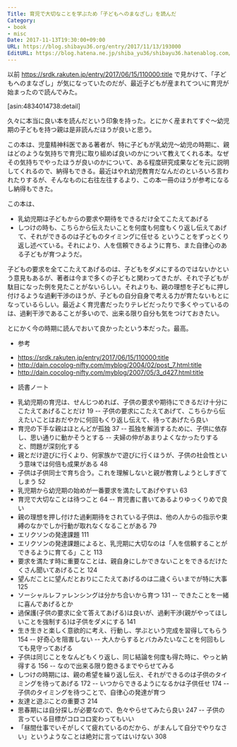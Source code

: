 ```yaml
---
Title: 育児で大切なことを学ぶため「子どもへのまなざし」を読んだ
Category:
- book
- misc
Date: 2017-11-13T19:30:00+09:00
URL: https://blog.shibayu36.org/entry/2017/11/13/193000
EditURL: https://blog.hatena.ne.jp/shiba_yu36/shibayu36.hatenablog.com/atom/entry/8599973812316435279
---
```


以前 https://srdk.rakuten.jp/entry/2017/06/15/110000:title で見かけて、「子どもへのまなざし」が気になっていたのだが、最近子どもが産まれてついに育児が始まったので読んでみた。

[asin:4834014738:detail]

久々に本当に良い本を読んだという印象を持った。とにかく産まれてすぐ〜幼児期の子どもを持つ親は是非読んだほうが良いと思う。


この本は、児童精神科医である著者が、特に子どもが乳幼児〜幼児の時期に、親はどのような気持ちで育児に取り組めば良いのかについて教えてくれる本。なぜその気持ちでやったほうが良いのかについて、ある程度研究成果などを元に説明してくれるので、納得もできる。最近はやれ幼児教育だなんだのといろいろ言われたりするが、そんなものに右往左往するより、この本一冊のほうが参考になるし納得もできた。

この本は、
- 乳幼児期は子どもからの要求や期待をできるだけ全てこたえてあげる
- しつけの時も、こちらから伝えたいことを何度も何度もくり返し伝えてあげて、それができるのは子どものタイミングに任せる
ということをずっとくり返し述べている。それにより、人を信頼できるように育ち、また自律心のある子どもが育つようだ。

子どもの要求を全てこたえてあげるのは、子どもをダメにするのではないかという意見もあるが、著者は今まで多くの子どもと関わってきたが、それで子どもが駄目になった例を見たことがないらしい。それよりも、親の理想を子どもに押し付けるような過剰干渉のほうが、子どもの自分自身で考える力が育たないもとになっているらしい。最近よく育児書だったりテレビだったりで多くやっているのは、過剰干渉であることが多いので、出来る限り自分も気をつけておきたい。


とにかく今の時期に読んでおいて良かったという本だった。最高。

* 参考
- https://srdk.rakuten.jp/entry/2017/06/15/110000:title
- http://dain.cocolog-nifty.com/myblog/2004/02/post_7.html:title
- http://dain.cocolog-nifty.com/myblog/2007/05/3_d427.html:title

* 読書ノート
- 乳幼児期の育児は、せんじつめれば、子供の要求や期待にできるだけ十分にこたえてあげることだけ 19
-- 子供の要求にこたえてあげて、こちらから伝えたいことはおだやかに何回もくり返し伝えて、待ってあげたら良い
- 育児の下手な親はほとんどが孤独 37
-- 孤独を解消するために、子供に依存し、思い通りに動かそうとする
-- 夫婦の仲があまりよくなかったりすると、問題が深刻化する
- 親とだけ遊びに行くより、何家族かで遊びに行くほうが、子供の社会性という意味では何倍も成果がある 48
- 子供は子供同士で育ち合う。これを理解しないと親が教育しようとしすぎてしまう 52
- 乳児期から幼児期の始めが一番要求を満たしてあげやすい 63
- 育児で大切なことは待つこと 64
-- 育児書に書いてあるよりゆっくりめで良い
- 親の理想を押し付けた過剰期待をされている子供は、他の人からの指示や束縛のなかでしか行動が取れなくなることがある 79
- エリクソンの発達課題 111
- エリクソンの発達課題によると、乳児期に大切なのは「人を信頼することができるように育てる」こと 113
- 要求を満たす時に重要なことは、親自身にしかできないことをできるだけたくさん聞いてあげること 124
- 望んだことに望んだとおりにこたえてあげるのは二歳くらいまでが特に大事 125
- ソーシャルレファレンシングは分かち合いから育つ 131
-- できたことを一緒に喜んであげるとか
- 過保護(子供の要求に全て答えてあげる)は良いが、過剰干渉(親がやってほしいことを強制する)は子供をダメにする 141
- 生き生きと楽しく意欲的に考え、行動し、学ぶという完成を習得してもらう 154
-- 好奇心を阻害しない
-- 大人からするとバカみたいなことを何回もしても見守ってあげる
- 子供は同じことをなんどもくり返し、同じ結論を何度も得た時に、やっと納得する 156
-- なので出来る限り飽きるまでやらせてみる
- しつけの時期には、親の希望を繰り返し伝え、それができるのは子供のタイミングを待ってあげる 172
-- いつからできるようになるかは子供任せ 174
-- 子供のタイミングを待つことで、自律心の発達が育つ
- 友達と遊ぶことの重要さ 214
- 思春期には自分探しが必要なので、色々やらせてみたら良い 247
-- 子供の言っている目標がコロコロ変わってもいい
- 「昼間仕事でいそがしくて疲れているのだから、がまんして自分でやりなさい」というようなことは絶対に言ってはいけない 308
